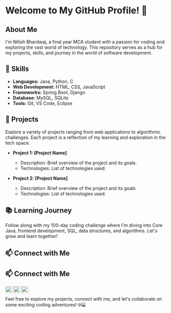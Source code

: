 # Welcome to My GitHub Profile! 👋

## About Me

I'm Nitish Bhardwaj, a final year MCA student with a passion for coding and exploring the vast world of technology. This repository serves as a hub for my projects, skills, and journey in the world of software development.

## 🔧 Skills

- **Languages:** Java, Python, C
- **Web Development:** HTML, CSS, JavaScript
- **Frameworks:** Spring Boot, Django
- **Database:** MySQL, SQLite
- **Tools:** Git, VS Code, Eclipse

## 🚀 Projects

Explore a variety of projects ranging from web applications to algorithmic challenges. Each project is a reflection of my learning and exploration in the tech space.

- **Project 1: [Project Name]**
  - Description: Brief overview of the project and its goals.
  - Technologies: List of technologies used.

- **Project 2: [Project Name]**
  - Description: Brief overview of the project and its goals.
  - Technologies: List of technologies used.

## 📚 Learning Journey

Follow along with my 100-day coding challenge where I'm diving into Core Java, frontend development, SQL, data structures, and algorithms. Let's grow and learn together!

## 📫 Connect with Me

## 📫 Connect with Me

[<img align="left" alt="LinkedIn" width="22px" src="https://img.icons8.com/color/48/000000/linkedin.png" />](https://www.linkedin.com/in/nitish-bhardwaj-7792701b2/) 
[<img align="left" alt="Twitter" width="22px" src="https://img.icons8.com/color/48/000000/twitter.png" />](https://twitter.com/) 
[<img align="left" alt="Email" width="22px" src="https://img.icons8.com/color/48/000000/gmail.png" />](nitish2001.nb@gmail.com)

<br />


Feel free to explore my projects, connect with me, and let's collaborate on some exciting coding adventures! 🌐💻
